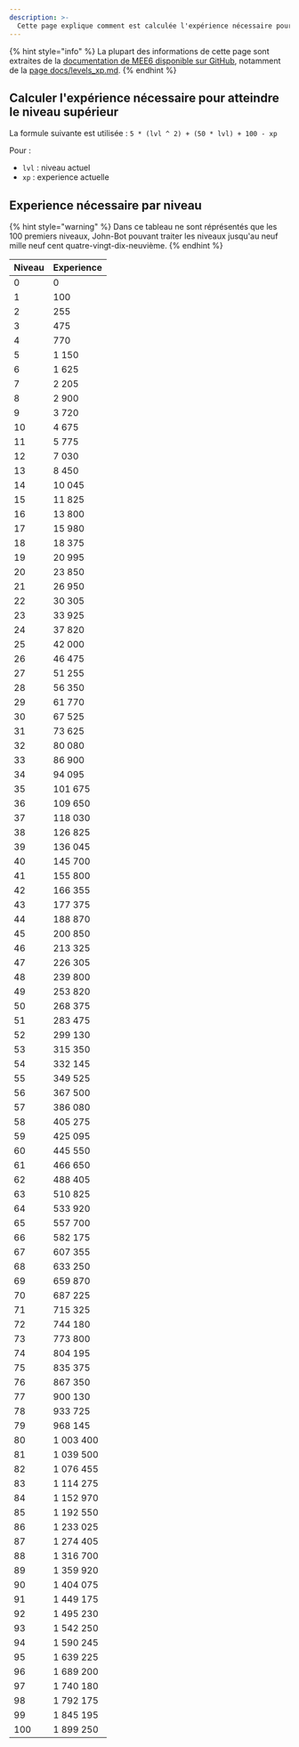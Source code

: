 ```yaml
---
description: >-
  Cette page explique comment est calculée l'expérience nécessaire pour atteindre chaque niveau.
---
```


{% hint style="info" %}
La plupart des informations de cette page sont extraites de la [documentation de MEE6 disponible sur GitHub](https://github.com/Mee6/Mee6-documentation), notamment de la [page docs/levels_xp.md](https://github.com/Mee6/Mee6-documentation/blob/master/docs/levels_xp.md).
{% endhint %}

## Calculer l'expérience nécessaire pour atteindre le niveau supérieur

La formule suivante est utilisée : `5 * (lvl ^ 2) + (50 * lvl) + 100 - xp`

Pour :
* `lvl` : niveau actuel
* `xp` : experience actuelle

## Experience nécessaire par niveau

{% hint style="warning" %}
Dans ce tableau ne sont réprésentés que les 100 premiers niveaux, John-Bot pouvant traiter les niveaux jusqu'au neuf mille neuf cent quatre-vingt-dix-neuvième.
{% endhint %}

| Niveau    | Experience |
| --------- | --------------------- |
| 0         | 0                     |
| 1         | 100                   |
| 2         | 255                   |
| 3         | 475                   |
| 4         | 770                   |
| 5         | 1 150                 |
| 6         | 1 625                 |
| 7         | 2 205                 |
| 8         | 2 900                 |
| 9         | 3 720                 |
| 10        | 4 675                 |
| 11        | 5 775                 |
| 12        | 7 030                 |
| 13        | 8 450                 |
| 14        | 10 045                |
| 15        | 11 825                |
| 16        | 13 800                |
| 17        | 15 980                |
| 18        | 18 375                |
| 19        | 20 995                |
| 20        | 23 850                |
| 21        | 26 950                |
| 22        | 30 305                |
| 23        | 33 925                |
| 24        | 37 820                |
| 25        | 42 000                |
| 26        | 46 475                |
| 27        | 51 255                |
| 28        | 56 350                |
| 29        | 61 770                |
| 30        | 67 525                |
| 31        | 73 625                |
| 32        | 80 080                |
| 33        | 86 900                |
| 34        | 94 095                |
| 35        | 101 675               |
| 36        | 109 650               |
| 37        | 118 030               |
| 38        | 126 825               |
| 39        | 136 045               |
| 40        | 145 700               |
| 41        | 155 800               |
| 42        | 166 355               |
| 43        | 177 375               |
| 44        | 188 870               |
| 45        | 200 850               |
| 46        | 213 325               |
| 47        | 226 305               |
| 48        | 239 800               |
| 49        | 253 820               |
| 50        | 268 375               |
| 51        | 283 475               |
| 52        | 299 130               |
| 53        | 315 350               |
| 54        | 332 145               |
| 55        | 349 525               |
| 56        | 367 500               |
| 57        | 386 080               |
| 58        | 405 275               |
| 59        | 425 095               |
| 60        | 445 550               |
| 61        | 466 650               |
| 62        | 488 405               |
| 63        | 510 825               |
| 64        | 533 920               |
| 65        | 557 700               |
| 66        | 582 175               |
| 67        | 607 355               |
| 68        | 633 250               |
| 69        | 659 870               |
| 70        | 687 225               |
| 71        | 715 325               |
| 72        | 744 180               |
| 73        | 773 800               |
| 74        | 804 195               |
| 75        | 835 375               |
| 76        | 867 350               |
| 77        | 900 130               |
| 78        | 933 725               |
| 79        | 968 145               |
| 80        | 1 003 400             |
| 81        | 1 039 500             |
| 82        | 1 076 455             |
| 83        | 1 114 275             |
| 84        | 1 152 970             |
| 85        | 1 192 550             |
| 86        | 1 233 025             |
| 87        | 1 274 405             |
| 88        | 1 316 700             |
| 89        | 1 359 920             |
| 90        | 1 404 075             |
| 91        | 1 449 175             |
| 92        | 1 495 230             |
| 93        | 1 542 250             |
| 94        | 1 590 245             |
| 95        | 1 639 225             |
| 96        | 1 689 200             |
| 97        | 1 740 180             |
| 98        | 1 792 175             |
| 99        | 1 845 195             |
| 100       | 1 899 250             |